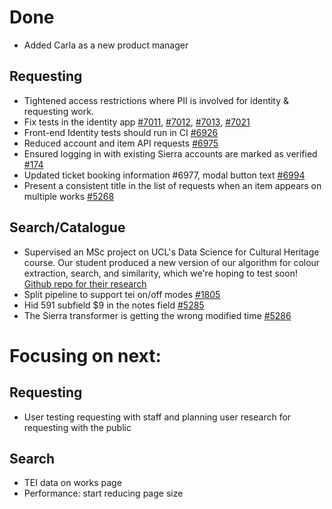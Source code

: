# Done
- Added Carla as a new product manager

## Requesting
-	Tightened access restrictions where PII is involved for identity & requesting work.
-	Fix tests in the identity app [#7011](https://github.com/wellcomecollection/wellcomecollection.org/pull/7011), [#7012](https://github.com/wellcomecollection/wellcomecollection.org/pull/7012), [#7013](https://github.com/wellcomecollection/wellcomecollection.org/pull/7013), [#7021](https://github.com/wellcomecollection/wellcomecollection.org/pull/7021)
-	Front-end Identity tests should run in CI [#6926](https://github.com/wellcomecollection/wellcomecollection.org/issues/6926)
-	Reduced account and item API requests [#6975](https://github.com/wellcomecollection/wellcomecollection.org/issues/6975)
-	Ensured logging in with existing Sierra accounts are marked as verified [#174](https://github.com/wellcomecollection/identity/issues/174)
-	Updated ticket booking information #6977, modal button text [#6994](https://github.com/wellcomecollection/wellcomecollection.org/issues/6994)
-	Present a consistent title in the list of requests when an item appears on multiple works [#5268](https://github.com/wellcomecollection/platform/issues/5268)

## Search/Catalogue
-	Supervised an MSc project on UCL's Data Science for Cultural Heritage course. Our student produced a new version of our algorithm for colour extraction, search, and similarity, which we're hoping to test soon! [Github repo for their research](https://github.com/LianyuanMa/Color_Search)
-	Split pipeline to support tei on/off modes [#1805](https://github.com/wellcomecollection/catalogue-pipeline/issues/1805)
-	Hid 591 subfield $9 in the notes field [#5285](https://github.com/wellcomecollection/platform/issues/5285)
-	The Sierra transformer is getting the wrong modified time [#5286](https://github.com/wellcomecollection/platform/issues/5286)


# Focusing on next:

## Requesting
-	User testing requesting with staff and planning user research for requesting with the public

## Search 
-	TEI data on works page
-	Performance: start reducing page size
